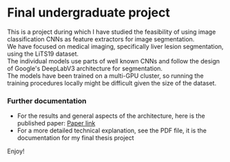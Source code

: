# Final undergraduate project

This is a project during which I have studied the feasibility of using image classification CNNs as feature extractors for image segmentation.<br>
We have focused on medical imaging, specifically liver lesion segmentation, using the LiTS19 dataset. <br>
The individual models use parts of well known CNNs and follow the design of Google's DeepLabV3 architecture for segmentation.<br>
The models have been trained on a multi-GPU cluster, so running the training procedures locally might be difficult given the size of the dataset.<br>

### Further documentation
 - For the results and general aspects of the architecture, here is the published paper: [Paper link](https://doi.org/10.3390/bioengineering9090467)
 - For a more detailed technical explanation, see the PDF file, it is the documentation for my final thesis project
 
Enjoy!
